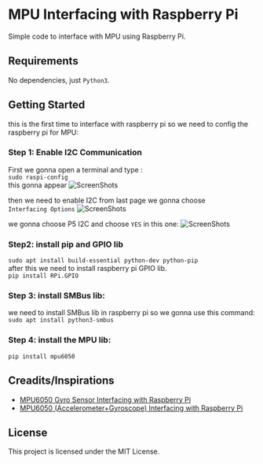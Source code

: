 # MPU Interfacing with Raspberry Pi
Simple code to interface with MPU using Raspberry Pi.

## Requirements
No dependencies, just `Python3`.

## Getting Started
this is the first time to interface with raspberry pi so we need to config the raspberry pi for MPU:
 
### Step 1: Enable I2C Communication
First we gonna open a terminal and type : <br >
```sudo raspi-config``` <br >
this gonna appear
![ScreenShots](/ScreenShot/1.png "Config")

then we need to enable I2C from last page we gonna choose <br > 
```Interfacing Options```
![ScreenShots](/ScreenShots/2.png "Enable I2C")

we gonna choose P5 I2C and choose ```YES``` in this one:
![ScreenShots](/ScreenShots/3.png "Enable I2C")

### Step2: install pip and GPIO lib
```sudo apt install build-essential python-dev python-pip``` <br >
after this we need to install raspberry pi GPIO lib. <br >
```pip install RPi.GPIO```

### Step 3: install SMBus lib:
we need to install SMBus lib in raspberry pi so we gonna use this command: <br >
 ```sudo apt install python3-smbus```

### Step 4: install the MPU lib:
```pip install mpu6050```

## Creadits/Inspirations
- [MPU6050 Gyro Sensor Interfacing with Raspberry Pi](https://circuitdigest.com/microcontroller-projects/mpu6050-gyro-sensor-interfacing-with-raspberry-pi)
- [MPU6050 (Accelerometer+Gyroscope) Interfacing with Raspberry Pi](https://www.electronicwings.com/raspberry-pi/mpu6050-accelerometergyroscope-interfacing-with-raspberry-pi)

## License
This project is licensed under the MIT License.
